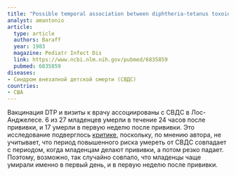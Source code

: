 ```yaml
---
title: "Possible temporal association between diphtheria-tetanus toxoid-pertussis vaccination and sudden infant death syndrome"
analyst: amantonio
article:
  type: article
  authors: Baraff
  year: 1983
  magazine: Pediatr Infect Dis
  link: https://www.ncbi.nlm.nih.gov/pubmed/6835859
  pubmed: 6835859
diseases:
- Синдром внезапной детской смерти (СВДС)
countries:
- США
---
```


Вакцинация DTP и визиты к врачу ассоциированы с СВДС в Лос-Анджелесе. 6 из 27 младенцев умерли в течение 24 часов после прививки, и 17 умерли в первую неделю после прививки.
Это исследование подверглось [критике](https://www.ncbi.nlm.nih.gov/pubmed/6657506), поскольку, по мнению автора, не учитывает, что период повышенного риска умереть от СВДС совпадает с периодом, когда младенцам делают прививки, а потом резко падает. Поэтому, возможно, так случайно совпало, что младенцы чаще умирали именно в первый день, и в первую неделю после прививки.

